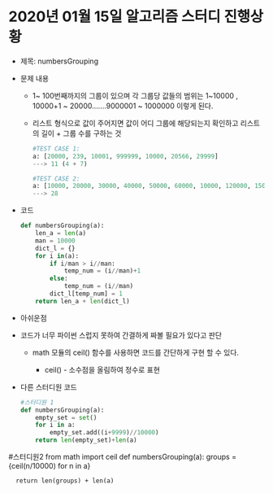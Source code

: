 # 2020년 01월 15일 알고리즘 스터디 진행상황

- 제목: numbersGrouping

- 문제 내용

  - 1~ 100번째까지의 그룹이 있으며 각 그룹당 값들의 범위는 1~10000 , 10000+1 ~ 20000.......9000001 ~ 1000000 이렇게 된다.

  - 리스트 형식으로 값이 주어지면 값이 어디 그룹에 해당되는지 확인하고 리스트의 길이 + 그룹 수를 구하는 것

    ```python
    #TEST CASE 1:
    a: [20000, 239, 10001, 999999, 10000, 20566, 29999]
    ---> 11 (4 + 7)
    
    #TEST CASE 2:
    a: [10000, 20000, 30000, 40000, 50000, 60000, 10000, 120000, 150000, 200000, 300000, 1000000, 10000000, 100000000, 10000000]
    ---> 28
    ```

- 코드

  ```python
  def numbersGrouping(a):
      len_a = len(a)
      man = 10000
      dict_l = {}
      for i in(a):
          if i/man > i//man:
              temp_num = (i//man)+1
          else:
              temp_num = (i//man)
          dict_l[temp_num] = 1
      return len_a + len(dict_l)
  ```

  

- 아쉬운점
  
- 코드가 너무 파이썬 스럽지 못하여 간결하게 짜볼 필요가 있다고 판단
  
  - math 모듈의 ceil() 함수를 사용하면 코드를 간단하게 구현 할 수 있다.
  
    - ceil() - 소수점을 올림하여 정수로 표현 
  
    
  
- 다른 스터디원 코드

  ```python
  #스터디원 1
  def numbersGrouping(a):
      empty_set = set()
      for i in a:
          empty_set.add((i+9999)//10000)
      return len(empty_set)+len(a)
  
#스터디원2
  from math import ceil
  def numbersGrouping(a):
      groups = {ceil(n/10000) for n in a}
      
      return len(groups) + len(a)
  ```
  
  